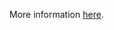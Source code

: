 More information [here](https://docs.prismacloud.io/en/enterprise-edition/policy-reference/google-cloud-policies/logging-policies-1/bc-gcp-2-16).
